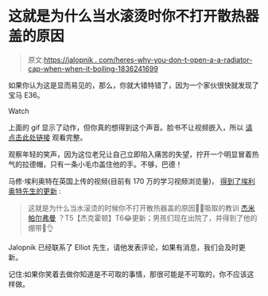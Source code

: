 # 这就是为什么当水滚烫时你不打开散热器盖的原因

> 原文:[https://jalopnik . com/heres-why-you-don-t-open-a-a-radiator-cap-when-when-it-boiling-1836241699](https://jalopnik.com/heres-why-you-dont-open-a-radiator-cap-when-its-boiling-1836241699)

如果你认为这是显而易见的，那么，你就大错特错了，因为一个家伙很快就发现了宝马 E36。

Watch

上面的 gif 显示了动作，但你真的想得到这个声音。脸书不让视频嵌入，所以 [请点击此处链接](https://www.facebook.com/matthew.elliott74/videos/2624200377613869/) 观看完整。

观察年轻的笑声，因为这位老兄让自己立即陷入痛苦的失望，拧开一个明显冒着热气的拉德帽，只有一条小毛巾盖住他的手。不够，巴德！

马修·埃利奥特在英国上传的视频(目前有 170 万的学习视频浏览量)， [得到了埃利奥特先生的更新](https://www.facebook.com/matthew.elliott74/posts/2624202660946974) :

> 这就是为什么当水滚烫的时候你不打开散热器盖的原因🤣🤣吸取的教训 [杰米帕尔弗曼](https://www.facebook.com/jamie.palfreman.7?__tn__=%2CdK-R-R&eid=ARDwQGqVKo3BQa3CRJSDjwLEyc_7SpkpqvE_8v9oECEKz-1JpTVEAqcJJ6Sq4qEbVwY3lXysEn6r7QM6&fref=mentions) ？T5【杰克霍顿】T6😂更新；男孩们现在出院了，并得到了他的绷带🤣👌

Jalopnik 已经联系了 Elliot 先生，请他发表评论，如果有消息，我们会及时更新。

记住:如果你笑着去做你知道是不可取的事情，那很可能是不可取的，你不应该这样做。